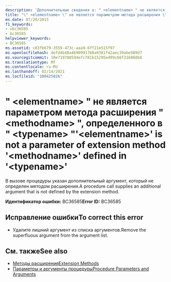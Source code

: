 ```yaml
---
description: 'Дополнительные сведения о: " <elementname> " не является параметром метода расширения " <methodname> ", определенного в " <typename> "'
title: "\" <elementname> \" не является параметром метода расширения \" <methodname> \", определенного в \" <typename> \""
ms.date: 07/20/2015
f1_keywords:
- vbc36585
- bc36585
helpviewer_keywords:
- BC36585
ms.assetid: c83fb679-3559-473c-aaa9-6ff21e515f97
ms.openlocfilehash: defd4b48a4690991768a9381f42aec39abe989d7
ms.sourcegitcommit: 10e719780594efc781b15295e499c66f316068b8
ms.translationtype: MT
ms.contentlocale: ru-RU
ms.lasthandoff: 02/14/2021
ms.locfileid: "100425026"
---
```

# <a name="elementname-is-not-a-parameter-of-extension-method-methodname-defined-in-typename"></a><span data-ttu-id="6f31f-103">" \<elementname> " не является параметром метода расширения " \<methodname> ", определенного в " \<typename> "</span><span class="sxs-lookup"><span data-stu-id="6f31f-103">'\<elementname>' is not a parameter of extension method '\<methodname>' defined in '\<typename>'</span></span>

<span data-ttu-id="6f31f-104">В вызове процедуры указан дополнительный аргумент, который не определен методом расширения.</span><span class="sxs-lookup"><span data-stu-id="6f31f-104">A procedure call supplies an additional argument that is not defined by the extension method.</span></span>  
  
 <span data-ttu-id="6f31f-105">**Идентификатор ошибки:** BC36585</span><span class="sxs-lookup"><span data-stu-id="6f31f-105">**Error ID:** BC36585</span></span>  
  
## <a name="to-correct-this-error"></a><span data-ttu-id="6f31f-106">Исправление ошибки</span><span class="sxs-lookup"><span data-stu-id="6f31f-106">To correct this error</span></span>  
  
- <span data-ttu-id="6f31f-107">Удалите лишний аргумент из списка аргументов.</span><span class="sxs-lookup"><span data-stu-id="6f31f-107">Remove the superfluous argument from the argument list.</span></span>  
  
## <a name="see-also"></a><span data-ttu-id="6f31f-108">См. также</span><span class="sxs-lookup"><span data-stu-id="6f31f-108">See also</span></span>

- [<span data-ttu-id="6f31f-109">Методы расширения</span><span class="sxs-lookup"><span data-stu-id="6f31f-109">Extension Methods</span></span>](../programming-guide/language-features/procedures/extension-methods.md)
- [<span data-ttu-id="6f31f-110">Параметры и аргументы процедуры</span><span class="sxs-lookup"><span data-stu-id="6f31f-110">Procedure Parameters and Arguments</span></span>](../programming-guide/language-features/procedures/procedure-parameters-and-arguments.md)
